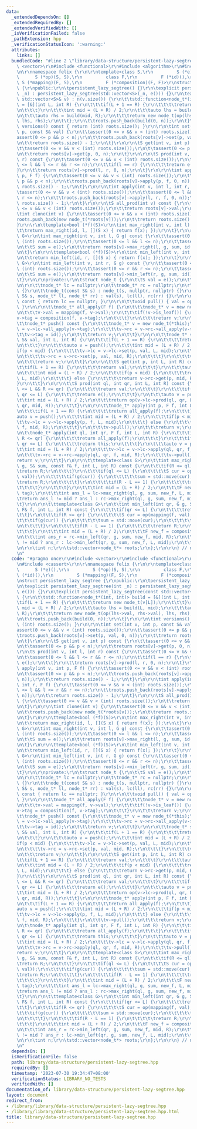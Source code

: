 ```yaml
---
data:
  _extendedDependsOn: []
  _extendedRequiredBy: []
  _extendedVerifiedWith: []
  _isVerificationFailed: false
  _pathExtension: hpp
  _verificationStatusIcon: ':warning:'
  attributes:
    links: []
  bundledCode: "#line 2 \"library/data-structure/persistent-lazy-segtree.hpp\"\n#include\
    \ <vector>\r\n#include <functional>\r\n#include <algorithm>\r\n#include <cassert>\r\
    \n\r\nnamespace felix {\r\n\r\ntemplate<class S,\r\n         S (*e)(),\r\n   \
    \      S (*op)(S, S),\r\n         class F,\r\n         F (*id)(),\r\n        \
    \ S (*mapping)(F, S),\r\n         F (*composition)(F, F)>\r\nstruct persistent_lazy_segtree\
    \ {\r\npublic:\r\n\tpersistent_lazy_segtree() {}\r\n\texplicit persistent_lazy_segtree(int\
    \ _n) : persistent_lazy_segtree(std::vector<S>(_n, e())) {}\r\n\texplicit persistent_lazy_segtree(const\
    \ std::vector<S>& v) : n(v.size()) {\r\n\t\tstd::function<node_t*(int, int)> build\
    \ = [&](int L, int R) {\r\n\t\t\tif(L + 1 == R) {\r\n\t\t\t\treturn new node_t(v[L]);\r\
    \n\t\t\t}\r\n\t\t\tint mid = (L + R) / 2;\r\n\t\t\tauto lhs = build(L, mid);\r\
    \n\t\t\tauto rhs = build(mid, R);\r\n\t\t\treturn new node_t(op(lhs->val, rhs->val),\
    \ lhs, rhs);\r\n\t\t};\r\n\t\troots.push_back(build(0, n));\r\n\t}\r\n\r\n\tint\
    \ versions() const { return (int) roots.size(); }\r\n\r\n\tint set(int v, int\
    \ p, const S& val) {\r\n\t\tassert(0 <= v && v < (int) roots.size());\r\n\t\t\
    assert(0 <= p && p < n);\r\n\t\troots.push_back(roots[v]->set(p, val, 0, n));\r\
    \n\t\treturn roots.size() - 1;\r\n\t}\r\n\r\n\tS get(int v, int p) const {\r\n\
    \t\tassert(0 <= v && v < (int) roots.size());\r\n\t\tassert(0 <= p && p < n);\r\
    \n\t\treturn roots[v]->get(p, 0, n);\r\n\t}\r\n\r\n\tS prod(int v, int l, int\
    \ r) const {\r\n\t\tassert(0 <= v && v < (int) roots.size());\r\n\t\tassert(0\
    \ <= l && l <= r && r <= n);\r\n\t\tif(l == r) {\r\n\t\t\treturn e();\r\n\t\t\
    }\r\n\t\treturn roots[v]->prod(l, r, 0, n);\r\n\t}\r\n\r\n\tint apply(int v, int\
    \ p, F f) {\r\n\t\tassert(0 <= v && v < (int) roots.size());\r\n\t\tassert(0 <=\
    \ p && p < n);\r\n\t\troots.push_back(roots[v]->apply(p, f, 0, n));\r\n\t\treturn\
    \ roots.size() - 1;\r\n\t}\r\n\r\n\tint apply(int v, int l, int r, F f) {\r\n\t\
    \tassert(0 <= v && v < (int) roots.size());\r\n\t\tassert(0 <= l && l <= r &&\
    \ r <= n);\r\n\t\troots.push_back(roots[v]->apply(l, r, f, 0, n));\r\n\t\treturn\
    \ roots.size() - 1;\r\n\t}\r\n\r\n\tS all_prod(int v) const {\r\n\t\tassert(0\
    \ <= v && v < (int) roots.size());\r\n\t\treturn roots[v]->val;\r\n\t}\r\n\r\n\
    \tint clone(int v) {\r\n\t\tassert(0 <= v && v < (int) roots.size());\r\n\t\t\
    roots.push_back(new node_t(*roots[v]));\r\n\t\treturn roots.size() - 1;\r\n\t\
    }\r\n\r\n\ttemplate<bool (*f)(S)>\r\n\tint max_right(int v, int l) const {\r\n\
    \t\treturn max_right(id, l, [](S x) { return f(x); });\r\n\t}\r\n\r\n\ttemplate<class\
    \ G>\r\n\tint max_right(int v, int l, G g) const {\r\n\t\tassert(0 <= v && v <\
    \ (int) roots.size());\r\n\t\tassert(0 <= l && l <= n);\r\n\t\tassert(g(e()));\r\
    \n\t\tS sum = e();\r\n\t\treturn roots[v]->max_right(l, g, sum, id(), 0, n);\r\
    \n\t}\r\n\r\n\ttemplate<bool (*f)(S)>\r\n\tint min_left(int v, int r) const {\r\
    \n\t\treturn min_left(id, r, [](S x) { return f(x); });\r\n\t}\r\n\r\n\ttemplate<class\
    \ G>\r\n\tint min_left(int v, int r, G g) const {\r\n\t\tassert(0 <= v && v <\
    \ (int) roots.size());\r\n\t\tassert(0 <= r && r <= n);\r\n\t\tassert(g(e()));\r\
    \n\t\tS sum = e();\r\n\t\treturn roots[v]->min_left(r, g, sum, id(), 0, n);\r\n\
    \t}\r\n\r\nprivate:\r\n\tstruct node_t {\r\n\t\tS val = e();\r\n\t\tF tag = id();\r\
    \n\r\n\t\tnode_t* lc = nullptr;\r\n\t\tnode_t* rc = nullptr;\r\n\r\n\t\tnode_t()\
    \ {}\r\n\t\tnode_t(const S& s) : node_t(s, nullptr, nullptr) {}\r\n\t\tnode_t(const\
    \ S& s, node_t* ll, node_t* rr) : val(s), lc(ll), rc(rr) {}\r\n\r\n\t\tbool is_leaf()\
    \ const { return lc == nullptr; }\r\n\r\n\t\tvoid pull() { val = op(lc->val, rc->val);\
    \ }\r\n\r\n\t\tnode_t* all_apply(F f) {\r\n\t\t\tnode_t* v = new node_t(*this);\r\
    \n\t\t\tv->val = mapping(f, v->val);\r\n\t\t\tif(!v->is_leaf()) {\r\n\t\t\t\t\
    v->tag = composition(f, v->tag);\r\n\t\t\t}\r\n\t\t\treturn v;\r\n\t\t}\r\n\r\n\
    \t\tnode_t* push() const {\r\n\t\t\tnode_t* v = new node_t(*this);\r\n\t\t\tv->lc\
    \ = v->lc->all_apply(v->tag);\r\n\t\t\tv->rc = v->rc->all_apply(v->tag);\r\n\t\
    \t\tv->tag = id();\r\n\t\t\treturn v;\r\n\t\t}\r\n\r\n\t\tnode_t* set(int p, const\
    \ S& val, int L, int R) {\r\n\t\t\tif(L + 1 == R) {\r\n\t\t\t\treturn new node_t(val);\r\
    \n\t\t\t}\r\n\t\t\tauto v = push();\r\n\t\t\tint mid = (L + R) / 2;\r\n\t\t\t\
    if(p < mid) {\r\n\t\t\t\tv->lc = v->lc->set(p, val, L, mid);\r\n\t\t\t} else {\r\
    \n\t\t\t\tv->rc = v->rc->set(p, val, mid, R);\r\n\t\t\t}\r\n\t\t\tv->pull();\r\
    \n\t\t\treturn v;\r\n\t\t}\r\n\r\n\t\tS get(int p, int L, int R) const {\r\n\t\
    \t\tif(L + 1 == R) {\r\n\t\t\t\treturn val;\r\n\t\t\t}\r\n\t\t\tauto v = push();\r\
    \n\t\t\tint mid = (L + R) / 2;\r\n\t\t\tif(p < mid) {\r\n\t\t\t\treturn v->lc->get(p,\
    \ L, mid);\r\n\t\t\t} else {\r\n\t\t\t\treturn v->rc->get(p, mid, R);\r\n\t\t\t\
    }\r\n\t\t}\r\n\r\n\t\tS prod(int ql, int qr, int L, int R) const {\r\n\t\t\tif(ql\
    \ <= L && R <= qr) {\r\n\t\t\t\treturn val;\r\n\t\t\t}\r\n\t\t\tif(ql >= R ||\
    \ qr <= L) {\r\n\t\t\t\treturn e();\r\n\t\t\t}\r\n\t\t\tauto v = push();\r\n\t\
    \t\tint mid = (L + R) / 2;\r\n\t\t\treturn op(v->lc->prod(ql, qr, L, mid), v->rc->prod(ql,\
    \ qr, mid, R));\r\n\t\t}\r\n\r\n\t\tnode_t* apply(int p, F f, int L, int R) {\r\
    \n\t\t\tif(L + 1 == R) {\r\n\t\t\t\treturn all_apply(f);\r\n\t\t\t}\r\n\t\t\t\
    auto v = push();\r\n\t\t\tint mid = (L + R) / 2;\r\n\t\t\tif(p < mid) {\r\n\t\t\
    \t\tv->lc = v->lc->apply(p, f, L, mid);\r\n\t\t\t} else {\r\n\t\t\t\tv->rc = v->rc->apply(p,\
    \ f, mid, R);\r\n\t\t\t}\r\n\t\t\tv->pull();\r\n\t\t\treturn v;\r\n\t\t}\r\n\r\
    \n\t\tnode_t* apply(int ql, int qr, F f, int L, int R) {\r\n\t\t\tif(ql <= L &&\
    \ R <= qr) {\r\n\t\t\t\treturn all_apply(f);\r\n\t\t\t}\r\n\t\t\tif(ql >= R ||\
    \ qr <= L) {\r\n\t\t\t\treturn this;\r\n\t\t\t}\r\n\t\t\tauto v = push();\r\n\t\
    \t\tint mid = (L + R) / 2;\r\n\t\t\tv->lc = v->lc->apply(ql, qr, f, L, mid);\r\
    \n\t\t\tv->rc = v->rc->apply(ql, qr, f, mid, R);\r\n\t\t\tv->pull();\r\n\t\t\t\
    return v;\r\n\t\t}\r\n\r\n\t\ttemplate<class G>\r\n\t\tint max_right(int ql, G\
    \ g, S& sum, const F& f, int L, int R) const {\r\n\t\t\tif(R <= ql) {\r\n\t\t\t\
    \treturn R;\r\n\t\t\t}\r\n\t\t\tif(ql <= L) {\r\n\t\t\t\tS cur = op(sum, mapping(f,\
    \ val));\r\n\t\t\t\tif(g(cur)) {\r\n\t\t\t\t\tsum = std::move(cur);\r\n\t\t\t\t\
    \treturn R;\r\n\t\t\t\t}\r\n\t\t\t\tif(R - L == 1) {\r\n\t\t\t\t\treturn L;\r\n\
    \t\t\t\t}\r\n\t\t\t}\r\n\t\t\tint mid = (L + R) / 2;\r\n\t\t\tF new_f = composition(f,\
    \ tag);\r\n\t\t\tint ans_l = lc->max_right(ql, g, sum, new_f, L, mid);\r\n\t\t\
    \treturn ans_l != mid ? ans_l : rc->max_right(ql, g, sum, new_f, mid, R);\r\n\t\
    \t}\r\n\r\n\t\ttemplate<class G>\r\n\t\tint min_left(int qr, G g, S& sum, const\
    \ F& f, int L, int R) const {\r\n\t\t\tif(qr <= L) {\r\n\t\t\t\treturn L;\r\n\t\
    \t\t}\r\n\t\t\tif(R <= qr) {\r\n\t\t\t\tS cur = op(mapping(f, val), sum);\r\n\t\
    \t\t\tif(g(cur)) {\r\n\t\t\t\t\tsum = std::move(cur);\r\n\t\t\t\t\treturn L;\r\
    \n\t\t\t\t}\r\n\t\t\t\tif(R - L == 1) {\r\n\t\t\t\t\treturn R;\r\n\t\t\t\t}\r\n\
    \t\t\t}\r\n\t\t\tint mid = (L + R) / 2;\r\n\t\t\tF new_f = composition(f, tag);\r\
    \n\t\t\tint ans_r = rc->min_left(qr, g, sum, new_f, mid, R);\r\n\t\t\treturn ans_r\
    \ != mid ? ans_r : lc->min_left(qr, g, sum, new_f, L, mid);\r\n\t\t}\r\n\t};\r\
    \n\r\n\tint n;\r\n\tstd::vector<node_t*> roots;\r\n};\r\n\r\n} // namespace felix\r\
    \n"
  code: "#pragma once\r\n#include <vector>\r\n#include <functional>\r\n#include <algorithm>\r\
    \n#include <cassert>\r\n\r\nnamespace felix {\r\n\r\ntemplate<class S,\r\n   \
    \      S (*e)(),\r\n         S (*op)(S, S),\r\n         class F,\r\n         F\
    \ (*id)(),\r\n         S (*mapping)(F, S),\r\n         F (*composition)(F, F)>\r\
    \nstruct persistent_lazy_segtree {\r\npublic:\r\n\tpersistent_lazy_segtree() {}\r\
    \n\texplicit persistent_lazy_segtree(int _n) : persistent_lazy_segtree(std::vector<S>(_n,\
    \ e())) {}\r\n\texplicit persistent_lazy_segtree(const std::vector<S>& v) : n(v.size())\
    \ {\r\n\t\tstd::function<node_t*(int, int)> build = [&](int L, int R) {\r\n\t\t\
    \tif(L + 1 == R) {\r\n\t\t\t\treturn new node_t(v[L]);\r\n\t\t\t}\r\n\t\t\tint\
    \ mid = (L + R) / 2;\r\n\t\t\tauto lhs = build(L, mid);\r\n\t\t\tauto rhs = build(mid,\
    \ R);\r\n\t\t\treturn new node_t(op(lhs->val, rhs->val), lhs, rhs);\r\n\t\t};\r\
    \n\t\troots.push_back(build(0, n));\r\n\t}\r\n\r\n\tint versions() const { return\
    \ (int) roots.size(); }\r\n\r\n\tint set(int v, int p, const S& val) {\r\n\t\t\
    assert(0 <= v && v < (int) roots.size());\r\n\t\tassert(0 <= p && p < n);\r\n\t\
    \troots.push_back(roots[v]->set(p, val, 0, n));\r\n\t\treturn roots.size() - 1;\r\
    \n\t}\r\n\r\n\tS get(int v, int p) const {\r\n\t\tassert(0 <= v && v < (int) roots.size());\r\
    \n\t\tassert(0 <= p && p < n);\r\n\t\treturn roots[v]->get(p, 0, n);\r\n\t}\r\n\
    \r\n\tS prod(int v, int l, int r) const {\r\n\t\tassert(0 <= v && v < (int) roots.size());\r\
    \n\t\tassert(0 <= l && l <= r && r <= n);\r\n\t\tif(l == r) {\r\n\t\t\treturn\
    \ e();\r\n\t\t}\r\n\t\treturn roots[v]->prod(l, r, 0, n);\r\n\t}\r\n\r\n\tint\
    \ apply(int v, int p, F f) {\r\n\t\tassert(0 <= v && v < (int) roots.size());\r\
    \n\t\tassert(0 <= p && p < n);\r\n\t\troots.push_back(roots[v]->apply(p, f, 0,\
    \ n));\r\n\t\treturn roots.size() - 1;\r\n\t}\r\n\r\n\tint apply(int v, int l,\
    \ int r, F f) {\r\n\t\tassert(0 <= v && v < (int) roots.size());\r\n\t\tassert(0\
    \ <= l && l <= r && r <= n);\r\n\t\troots.push_back(roots[v]->apply(l, r, f, 0,\
    \ n));\r\n\t\treturn roots.size() - 1;\r\n\t}\r\n\r\n\tS all_prod(int v) const\
    \ {\r\n\t\tassert(0 <= v && v < (int) roots.size());\r\n\t\treturn roots[v]->val;\r\
    \n\t}\r\n\r\n\tint clone(int v) {\r\n\t\tassert(0 <= v && v < (int) roots.size());\r\
    \n\t\troots.push_back(new node_t(*roots[v]));\r\n\t\treturn roots.size() - 1;\r\
    \n\t}\r\n\r\n\ttemplate<bool (*f)(S)>\r\n\tint max_right(int v, int l) const {\r\
    \n\t\treturn max_right(id, l, [](S x) { return f(x); });\r\n\t}\r\n\r\n\ttemplate<class\
    \ G>\r\n\tint max_right(int v, int l, G g) const {\r\n\t\tassert(0 <= v && v <\
    \ (int) roots.size());\r\n\t\tassert(0 <= l && l <= n);\r\n\t\tassert(g(e()));\r\
    \n\t\tS sum = e();\r\n\t\treturn roots[v]->max_right(l, g, sum, id(), 0, n);\r\
    \n\t}\r\n\r\n\ttemplate<bool (*f)(S)>\r\n\tint min_left(int v, int r) const {\r\
    \n\t\treturn min_left(id, r, [](S x) { return f(x); });\r\n\t}\r\n\r\n\ttemplate<class\
    \ G>\r\n\tint min_left(int v, int r, G g) const {\r\n\t\tassert(0 <= v && v <\
    \ (int) roots.size());\r\n\t\tassert(0 <= r && r <= n);\r\n\t\tassert(g(e()));\r\
    \n\t\tS sum = e();\r\n\t\treturn roots[v]->min_left(r, g, sum, id(), 0, n);\r\n\
    \t}\r\n\r\nprivate:\r\n\tstruct node_t {\r\n\t\tS val = e();\r\n\t\tF tag = id();\r\
    \n\r\n\t\tnode_t* lc = nullptr;\r\n\t\tnode_t* rc = nullptr;\r\n\r\n\t\tnode_t()\
    \ {}\r\n\t\tnode_t(const S& s) : node_t(s, nullptr, nullptr) {}\r\n\t\tnode_t(const\
    \ S& s, node_t* ll, node_t* rr) : val(s), lc(ll), rc(rr) {}\r\n\r\n\t\tbool is_leaf()\
    \ const { return lc == nullptr; }\r\n\r\n\t\tvoid pull() { val = op(lc->val, rc->val);\
    \ }\r\n\r\n\t\tnode_t* all_apply(F f) {\r\n\t\t\tnode_t* v = new node_t(*this);\r\
    \n\t\t\tv->val = mapping(f, v->val);\r\n\t\t\tif(!v->is_leaf()) {\r\n\t\t\t\t\
    v->tag = composition(f, v->tag);\r\n\t\t\t}\r\n\t\t\treturn v;\r\n\t\t}\r\n\r\n\
    \t\tnode_t* push() const {\r\n\t\t\tnode_t* v = new node_t(*this);\r\n\t\t\tv->lc\
    \ = v->lc->all_apply(v->tag);\r\n\t\t\tv->rc = v->rc->all_apply(v->tag);\r\n\t\
    \t\tv->tag = id();\r\n\t\t\treturn v;\r\n\t\t}\r\n\r\n\t\tnode_t* set(int p, const\
    \ S& val, int L, int R) {\r\n\t\t\tif(L + 1 == R) {\r\n\t\t\t\treturn new node_t(val);\r\
    \n\t\t\t}\r\n\t\t\tauto v = push();\r\n\t\t\tint mid = (L + R) / 2;\r\n\t\t\t\
    if(p < mid) {\r\n\t\t\t\tv->lc = v->lc->set(p, val, L, mid);\r\n\t\t\t} else {\r\
    \n\t\t\t\tv->rc = v->rc->set(p, val, mid, R);\r\n\t\t\t}\r\n\t\t\tv->pull();\r\
    \n\t\t\treturn v;\r\n\t\t}\r\n\r\n\t\tS get(int p, int L, int R) const {\r\n\t\
    \t\tif(L + 1 == R) {\r\n\t\t\t\treturn val;\r\n\t\t\t}\r\n\t\t\tauto v = push();\r\
    \n\t\t\tint mid = (L + R) / 2;\r\n\t\t\tif(p < mid) {\r\n\t\t\t\treturn v->lc->get(p,\
    \ L, mid);\r\n\t\t\t} else {\r\n\t\t\t\treturn v->rc->get(p, mid, R);\r\n\t\t\t\
    }\r\n\t\t}\r\n\r\n\t\tS prod(int ql, int qr, int L, int R) const {\r\n\t\t\tif(ql\
    \ <= L && R <= qr) {\r\n\t\t\t\treturn val;\r\n\t\t\t}\r\n\t\t\tif(ql >= R ||\
    \ qr <= L) {\r\n\t\t\t\treturn e();\r\n\t\t\t}\r\n\t\t\tauto v = push();\r\n\t\
    \t\tint mid = (L + R) / 2;\r\n\t\t\treturn op(v->lc->prod(ql, qr, L, mid), v->rc->prod(ql,\
    \ qr, mid, R));\r\n\t\t}\r\n\r\n\t\tnode_t* apply(int p, F f, int L, int R) {\r\
    \n\t\t\tif(L + 1 == R) {\r\n\t\t\t\treturn all_apply(f);\r\n\t\t\t}\r\n\t\t\t\
    auto v = push();\r\n\t\t\tint mid = (L + R) / 2;\r\n\t\t\tif(p < mid) {\r\n\t\t\
    \t\tv->lc = v->lc->apply(p, f, L, mid);\r\n\t\t\t} else {\r\n\t\t\t\tv->rc = v->rc->apply(p,\
    \ f, mid, R);\r\n\t\t\t}\r\n\t\t\tv->pull();\r\n\t\t\treturn v;\r\n\t\t}\r\n\r\
    \n\t\tnode_t* apply(int ql, int qr, F f, int L, int R) {\r\n\t\t\tif(ql <= L &&\
    \ R <= qr) {\r\n\t\t\t\treturn all_apply(f);\r\n\t\t\t}\r\n\t\t\tif(ql >= R ||\
    \ qr <= L) {\r\n\t\t\t\treturn this;\r\n\t\t\t}\r\n\t\t\tauto v = push();\r\n\t\
    \t\tint mid = (L + R) / 2;\r\n\t\t\tv->lc = v->lc->apply(ql, qr, f, L, mid);\r\
    \n\t\t\tv->rc = v->rc->apply(ql, qr, f, mid, R);\r\n\t\t\tv->pull();\r\n\t\t\t\
    return v;\r\n\t\t}\r\n\r\n\t\ttemplate<class G>\r\n\t\tint max_right(int ql, G\
    \ g, S& sum, const F& f, int L, int R) const {\r\n\t\t\tif(R <= ql) {\r\n\t\t\t\
    \treturn R;\r\n\t\t\t}\r\n\t\t\tif(ql <= L) {\r\n\t\t\t\tS cur = op(sum, mapping(f,\
    \ val));\r\n\t\t\t\tif(g(cur)) {\r\n\t\t\t\t\tsum = std::move(cur);\r\n\t\t\t\t\
    \treturn R;\r\n\t\t\t\t}\r\n\t\t\t\tif(R - L == 1) {\r\n\t\t\t\t\treturn L;\r\n\
    \t\t\t\t}\r\n\t\t\t}\r\n\t\t\tint mid = (L + R) / 2;\r\n\t\t\tF new_f = composition(f,\
    \ tag);\r\n\t\t\tint ans_l = lc->max_right(ql, g, sum, new_f, L, mid);\r\n\t\t\
    \treturn ans_l != mid ? ans_l : rc->max_right(ql, g, sum, new_f, mid, R);\r\n\t\
    \t}\r\n\r\n\t\ttemplate<class G>\r\n\t\tint min_left(int qr, G g, S& sum, const\
    \ F& f, int L, int R) const {\r\n\t\t\tif(qr <= L) {\r\n\t\t\t\treturn L;\r\n\t\
    \t\t}\r\n\t\t\tif(R <= qr) {\r\n\t\t\t\tS cur = op(mapping(f, val), sum);\r\n\t\
    \t\t\tif(g(cur)) {\r\n\t\t\t\t\tsum = std::move(cur);\r\n\t\t\t\t\treturn L;\r\
    \n\t\t\t\t}\r\n\t\t\t\tif(R - L == 1) {\r\n\t\t\t\t\treturn R;\r\n\t\t\t\t}\r\n\
    \t\t\t}\r\n\t\t\tint mid = (L + R) / 2;\r\n\t\t\tF new_f = composition(f, tag);\r\
    \n\t\t\tint ans_r = rc->min_left(qr, g, sum, new_f, mid, R);\r\n\t\t\treturn ans_r\
    \ != mid ? ans_r : lc->min_left(qr, g, sum, new_f, L, mid);\r\n\t\t}\r\n\t};\r\
    \n\r\n\tint n;\r\n\tstd::vector<node_t*> roots;\r\n};\r\n\r\n} // namespace felix\r\
    \n"
  dependsOn: []
  isVerificationFile: false
  path: library/data-structure/persistent-lazy-segtree.hpp
  requiredBy: []
  timestamp: '2023-07-30 19:34:47+08:00'
  verificationStatus: LIBRARY_NO_TESTS
  verifiedWith: []
documentation_of: library/data-structure/persistent-lazy-segtree.hpp
layout: document
redirect_from:
- /library/library/data-structure/persistent-lazy-segtree.hpp
- /library/library/data-structure/persistent-lazy-segtree.hpp.html
title: library/data-structure/persistent-lazy-segtree.hpp
---
```

